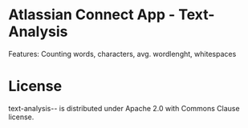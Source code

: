 # Atlassian Connect App - Text-Analysis

Features:
Counting words, characters, avg. wordlenght, whitespaces


# License
text-analysis-- is distributed under Apache 2.0 with Commons Clause license.
